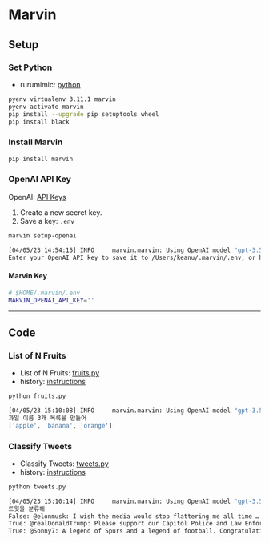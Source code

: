 # Marvin

## Setup

### Set Python

- rurumimic: [python](https://github.com/rurumimic/supply/blob/master/languages/python.md)

```bash
pyenv virtualenv 3.11.1 marvin
pyenv activate marvin
pip install --upgrade pip setuptools wheel
pip install black
```

### Install Marvin

```bash
pip install marvin
```

### OpenAI API Key

OpenAI: [API Keys](https://platform.openai.com/account/api-keys)

1. Create a new secret key.
2. Save a key: `.env`

```bash
marvin setup-openai
```

```bash
[04/05/23 14:54:15] INFO     marvin.marvin: Using OpenAI model "gpt-3.5-turbo"
Enter your OpenAI API key to save it to /Users/keanu/.marvin/.env, or hit enter to unset:
```

#### Marvin Key

```bash
# $HOME/.marvin/.env
MARVIN_OPENAI_API_KEY=''
```

---

## Code

### List of N Fruits

- List of N Fruits: [fruits.py](fruits.py)
- history: [instructions](instructions/fruits.md)

```bash
python fruits.py

[04/05/23 15:10:08] INFO     marvin.marvin: Using OpenAI model "gpt-3.5-turbo"
과일 이름 3개 목록을 만들어
['apple', 'banana', 'orange']
```

### Classify Tweets

- Classify Tweets: [tweets.py](tweets.py)
- history: [instructions](instructions/tweets.md)

```bash
python tweets.py

[04/05/23 15:10:14] INFO     marvin.marvin: Using OpenAI model "gpt-3.5-turbo"
트윗을 분류해
False: @elonmusk: I wish the media would stop flattering me all time … it’s a bit much guys ☺️
True: @realDonaldTrump: Please support our Capitol Police and Law Enforcement. They are truly on the side of our Country. Stay peaceful!
True: @Sonny7: A legend of Spurs and a legend of football. Congratulations on an amazing career @GarethBale11 !! Wishing you the best luck in your next chapter mate 😁🤍
```
